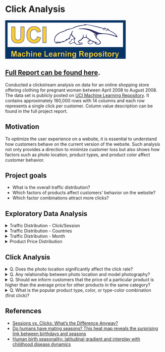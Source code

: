 # Click Analysis

![uci-logo](./img/0-uci.png)

## [Full Report can be found here](./analysis.ipynb).

Conducted a clickstream analysis on data for an online shopping store offering clothing for pregnant women between April 2008 to August 2008. The data set is publicly posted on [UCI Machine Learning Repository](https://archive.ics.uci.edu/ml/datasets/clickstream+data+for+online+shopping). It contains approximately 160,000 rows with 14 columns and each row represents a single click per customer. Column value description can be found in the full project report.

## Motivation

To optimize the user experience on a website, it is essential to understand how customers behave on the current version of the website. Such analysis not only provides a direction to minimize customer loss but also shows how factors such as photo location, product types, and product color affect customer behavior.

## Project goals

- What is the overall traffic distribution?
- Which factors of products affect customers' behavior on the website?
- Which factor combinations attract more clicks?

## Exploratory Data Analysis

<details>
<summary>Traffic Distribution - Click/Session</summary>

- There are two columns indicate the user traffic: `order` and `session ID`.
    - `session ID`: a unique user in a specific time frame (each `session ID` has more than 1 clicks)
    - `order`: the whole sequence of customers' behavior on the website (order of 1 indicates the first click and 2 indicates the second click, and so on)
- The week day distributions of the two are almost identical.
- Tuesday has the largest amount of traffic while weekends have the least. A hypothesis is that the more it is close to the weekends, the more time customers (pregnant women) have to spend time on the family business.

</details>

<details>
<summary>Traffic Distribution - Countries</summary>

The majority of traffic occurs in European countries:

1. Poland: n=19582
2. Czech Republic: n=2261
3. Lithuania: n=527
4. United Kingdom: n=127
5. Ireland: n=102
6. Germany: n=101
7. Slovakia: n=88

</details>

<details>
<summary>Traffic Distribution - Month</summary>

There is significantly more traffic during April compared to May, July, June, and August (least). 

<p align="left">
    <img src="./img/1.peak-birth-month.png" width="35%"> 
</p>

 According to a [birthrate analysis](https://visme.co/blog/most-common-birthday/)", there is NOT a single country with its peak birth month as April and most European countries have their peak birth month between June-September. This indicates that demand for pregnant women's clothing in European countries will be higher between February-April compared to that of June-September.

</details>

<details>
<summary>Product Price Distribution</summary>

There is significantly more traffic during April compared to May, July, June, and August (least). 

- The clicked product price ranges between $18-$80. $40 products received the most clicks and $40 had the second most clicks.

</details>


## Click Analysis

<details>
<summary>Q. Does the photo location significantly affect the click rate?</summary>

![click-order](./img/8-click-order.png)

Notice top-left has the largest amount of traffic for most cases, while the top-right has the least amount of traffic. While the first click has the most traffic, its deviation among photo locations is larger compared to that of other click orders. As customers make more subsequent clicks, they tend to not care about photo location as much.

</details>

<details>
<summary>Q. Any relationship between photo location and model photography?</summary>

![loc-type](./img/9-photo-type-vs-loc.png)

- Huge overall difference in traffic between en face and profile photo types (ef face > profile). 
- However, there are still a few points to which pay close attention.
    1. Top-left photo location has the largest traffic discrepancy between the two photo types.
    2. Bottom-center has the least traffic difference between the two photo types.
    3. While the amount of traffic fluctuates among top-right, bottom-left, and bottom-right for en face type, it does not differ that much for profile photo type.

</details>

<details>
<summary>Q. Should we inform customers that the price of a particular product is higher than the average price for other products in the same category?</summary>

`price 2` column indicates whether the price of a particular product is higher than the average price for the entire product category. This analysis only considers the first click.

- Yes: 50.48%
- No: 49.52%

**Given the first click's `price 2` value, what are the percentages of each `price 2` column value for the subsequent click?**

- **First Click: Yes**
  - Second Click:
    - Yes: 56.02%
    - No: 43.98%

- **First Click: No**
  - Second Click:
    - Yes: 44.94%
    - No: 55.05%

</details>

<details>
<summary>Q. What is the popular product type, color, or type-color combination (first click)?</summary>

### Color-Photo Location

Blue products located at the top left on the first page of the website have the highest number of first clicks

![color2](./img/14-color2.png)


### Color-Product Type

The blue trouser has significantly more clicks than others on the first page.

![color3](./img/15-color3.png)

</details>

## References

- [Sessions vs. Clicks: What’s the Difference Anyway?](https://blog.stackadapt.com/sessions-vs-clicks-what-s-the-difference-anyway)
- [Do humans have mating seasons? This heat map reveals the surprising link between birthdays and seasons](https://visme.co/blog/most-common-birthday/)
- [Human birth seasonality: latitudinal gradient and interplay with childhood disease dynamics](https://royalsocietypublishing.org/doi/10.1098/rspb.2013.2438)
